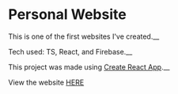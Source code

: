 # Personal Website
This is one of the first websites I've created.__

Tech used: TS, React, and Firebase.__

This project was made using [Create React App](https://github.com/facebook/create-react-app).__

View the website [HERE](https://pwallis.com)
